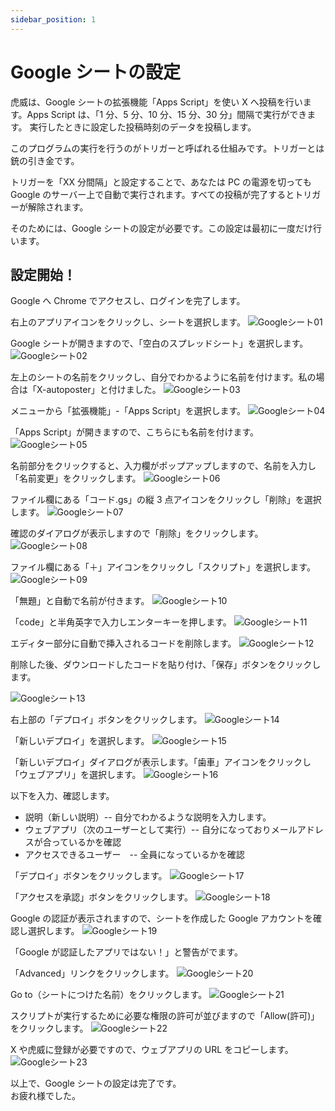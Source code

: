 ```yaml
---
sidebar_position: 1
---
```


# Google シートの設定

虎威は、Google シートの拡張機能「Apps Script」を使い X へ投稿を行います。Apps Script は、「1 分、5 分、10 分、15 分、30 分」間隔で実行ができます。
実行したときに設定した投稿時刻のデータを投稿します。

このプログラムの実行を行うのがトリガーと呼ばれる仕組みです。トリガーとは銃の引き金です。

トリガーを「XX 分間隔」と設定することで、あなたは PC の電源を切っても Google のサーバー上で自動で実行されます。すべての投稿が完了するとトリガーが解除されます。

そのためには、Google シートの設定が必要です。この設定は最初に一度だけ行います。

## 設定開始！

Google へ Chrome でアクセスし、ログインを完了します。

右上のアプリアイコンをクリックし、シートを選択します。
![Googleシート01](./images/g01.jpg)

Google シートが開きますので、「空白のスプレッドシート」を選択します。
![Googleシート02](./images/g02.jpg)

左上のシートの名前をクリックし、自分でわかるように名前を付けます。私の場合は「X-autoposter」と付けました。
![Googleシート03](./images/g03.jpg)

メニューから「拡張機能」-「Apps Script」を選択します。
![Googleシート04](./images/g04.jpg)

「Apps Script」が開きますので、こちらにも名前を付けます。
![Googleシート05](./images/g05.jpg)

名前部分をクリックすると、入力欄がポップアップしますので、名前を入力し「名前変更」をクリックします。
![Googleシート06](./images/g06.jpg)

ファイル欄にある「コード.gs」の縦 3 点アイコンをクリックし「削除」を選択します。
![Googleシート07](./images/g07.jpg)

確認のダイアログが表示しますので「削除」をクリックします。
![Googleシート08](./images/g08.jpg)

ファイル欄にある「＋」アイコンをクリックし「スクリプト」を選択します。
![Googleシート09](./images/g09.jpg)

「無題」と自動で名前が付きます。
![Googleシート10](./images/g10.jpg)

「code」と半角英字で入力しエンターキーを押します。
![Googleシート11](./images/g11.jpg)

エディター部分に自動で挿入されるコードを削除します。
![Googleシート12](./images/g12.jpg)

削除した後、ダウンロードしたコードを貼り付け、「保存」ボタンをクリックします。

![Googleシート13](./images/g13.jpg)

右上部の「デプロイ」ボタンをクリックします。
![Googleシート14](./images/g14.jpg)

「新しいデプロイ」を選択します。
![Googleシート15](./images/g15.jpg)

「新しいデプロイ」ダイアログが表示します。「歯車」アイコンをクリックし「ウェブアプリ」を選択します。
![Googleシート16](./images/g16.jpg)

以下を入力、確認します。

- 説明（新しい説明）-- 自分でわかるような説明を入力します。
- ウェブアプリ（次のユーザーとして実行）-- 自分になっておりメールアドレスが合っているかを確認
- アクセスできるユーザー　-- 全員になっているかを確認

「デプロイ」ボタンをクリックします。
![Googleシート17](./images/g17.jpg)

「アクセスを承認」ボタンをクリックします。
![Googleシート18](./images/g18.jpg)

Google の認証が表示されますので、シートを作成した Google アカウントを確認し選択します。
![Googleシート19](./images/g19.jpg)

「Google が認証したアプリではない！」と警告がでます。

「Advanced」リンクをクリックします。
![Googleシート20](./images/g20.jpg)

Go to（シートにつけた名前）をクリックします。
![Googleシート21](./images/g21.jpg)

スクリプトが実行するために必要な権限の許可が並びますので「Allow(許可)」をクリックします。
![Googleシート22](./images/g22.jpg)

X や虎威に登録が必要ですので、ウェブアプリの URL をコピーします。
![Googleシート23](./images/g23.jpg)

以上で、Google シートの設定は完了です。<br />
お疲れ様でした。
